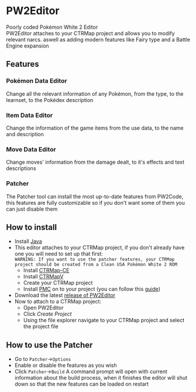 # PW2Editor
Poorly coded Pokémon White 2 Editor  
PW2Editor attaches to your CTRMap project and allows you to modify relevant narcs. aswell as adding modern features like Fairy type and a Battle Engine expansion

## Features
### Pokémon Data Editor
Change all the relevant information of any Pokémon, from the type, to the learnset, to the Pokédex description
### Item Data Editor
Change the information of the game items from the use data, to the name and description
### Move Data Editor
Change moves' information from the damage dealt, to it's effects and text descriptions
### Patcher
The Patcher tool can install the most up-to-date features from PW2Code, this features are fully customizable so if you don't want some of them you can just disable them

## How to install
- Install [Java](https://www.java.com/es/download/manual.jsp)
- This editor attaches to your CTRMap project, if you don't already have one you will need to set up that first:  
``WARNING: If you want to use the patcher features, your CTRMap project should be created from a Clean USA Pokémon White 2 ROM``  
  - Install [CTRMap-CE](https://github.com/ds-pokemon-hacking/CTRMap-CE/releases)
  - Install [CTRMapV](https://github.com/ds-pokemon-hacking/CTRMapV/releases)
  - Create your CTRMap project
  - Install [PMC](https://github.com/ds-pokemon-hacking/PMC/releases) on to your project (you can follow this [guide](https://ds-pokemon-hacking.github.io/docs/generation-v/guides/bw_b2w2-code_injection/#setting-up-the-environment))
- Download the latest [release of PW2Editor](https://github.com/Paideieitor/PW2Editor/releases)
- Now to attach to a CTRMap project:
  - Open PW2Editor
  - Click *Create Project*
  - Using the file explorer navigate to your CTRMap project and select the project file

## How to use the Patcher
- Go to ``Patcher``->``Options``
- Enable or disable the features as you wish
- Click ``Patcher``->``Build``
A command prompt will open with current information about the build process, when it finishes the editor will shut down so that the new features can be loaded on restart
